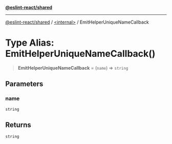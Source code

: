 [**@eslint-react/shared**](../../README.md)

***

[@eslint-react/shared](../../README.md) / [\<internal\>](../README.md) / EmitHelperUniqueNameCallback

# Type Alias: EmitHelperUniqueNameCallback()

> **EmitHelperUniqueNameCallback** = (`name`) => `string`

## Parameters

### name

`string`

## Returns

`string`
